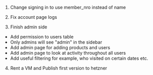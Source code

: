1. Change signing in to use member_nro instead of name

2. Fix account page logs

3. Finish admin side

- Add permission to users table
- Only admins will see "admin" in the sidebar
- Add admin page for adding products and users
- Add admin page to look at activity throughout all users
- Add useful filtering for example, who visited on certain dates etc.

4. Rent a VM and Publish first version to hetzner
